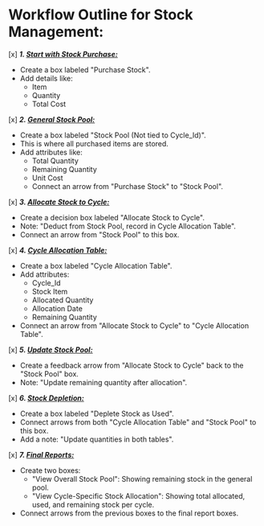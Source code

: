 
#
# Workflow Outline for Stock Management:
[x] ***1. <u>Start with Stock Purchase:***</u>

* Create a box labeled "Purchase Stock".
* Add details like:
    * Item
    * Quantity
    * Total Cost

[x] ***2. <u>General Stock Pool:***</u>

* Create a box labeled "Stock Pool (Not tied to Cycle_Id)".
* This is where all purchased items are stored.
* Add attributes like:
    * Total Quantity
    * Remaining Quantity
    * Unit Cost
    * Connect an arrow from "Purchase Stock" to "Stock Pool".

[x] ***3. <u>Allocate Stock to Cycle:***</u>

* Create a decision box labeled "Allocate Stock to Cycle".
* Note: "Deduct from Stock Pool, record in Cycle Allocation Table".
* Connect an arrow from "Stock Pool" to this box.

[x] ***4. <u>Cycle Allocation Table:***</u>

* Create a box labeled "Cycle Allocation Table".
* Add attributes:
    * Cycle_Id
    * Stock Item
    * Allocated Quantity
    * Allocation Date
    * Remaining Quantity
* Connect an arrow from "Allocate Stock to Cycle" to "Cycle Allocation Table".

[x] ***5. <u>Update Stock Pool:***</u>

* Create a feedback arrow from "Allocate Stock to Cycle" back to the "Stock Pool" box.
* Note: "Update remaining quantity after allocation".

[x] ***6. <u>Stock Depletion:***</u>

* Create a box labeled "Deplete Stock as Used".
* Connect arrows from both "Cycle Allocation Table" and "Stock Pool" to this box.
* Add a note: "Update quantities in both tables".

[x] ***7. <u>Final Reports:</u>***

* Create two boxes:
    * "View Overall Stock Pool": Showing remaining stock in the general pool.
    * "View Cycle-Specific Stock Allocation": Showing total allocated, used, and remaining stock per cycle.
* Connect arrows from the previous boxes to the final report boxes.

<br/>
